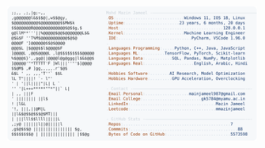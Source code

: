 <picture>
  <source srcset="https://raw.githubusercontent.com/mmazinjameel/mmazinjameel/main/dark_mode.svg?v=1748175449" media="(prefers-color-scheme: dark)">
  <img src="https://raw.githubusercontent.com/mmazinjameel/mmazinjameel/main/light_mode.svg?v=1748175449">
</picture>
